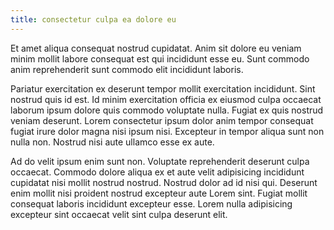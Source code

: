 ```yaml
---
title: consectetur culpa ea dolore eu
---
```


Et amet aliqua consequat nostrud cupidatat. Anim sit dolore eu veniam minim mollit labore consequat est qui incididunt esse eu. Sunt commodo anim reprehenderit sunt commodo elit incididunt laboris.

Pariatur exercitation ex deserunt tempor mollit exercitation incididunt. Sint nostrud quis id est. Id minim exercitation officia ex eiusmod culpa occaecat laborum ipsum dolore quis commodo voluptate nulla. Fugiat ex quis nostrud veniam deserunt. Lorem consectetur ipsum dolor anim tempor consequat fugiat irure dolor magna nisi ipsum nisi. Excepteur in tempor aliqua sunt non nulla non. Nostrud nisi aute ullamco esse ex aute.

Ad do velit ipsum enim sunt non. Voluptate reprehenderit deserunt culpa occaecat. Commodo dolore aliqua ex et aute velit adipisicing incididunt cupidatat nisi mollit nostrud nostrud. Nostrud dolor ad id nisi qui. Deserunt enim mollit nisi proident nostrud excepteur aute Lorem sint. Fugiat mollit consequat laboris incididunt excepteur esse. Lorem nulla adipisicing excepteur sint occaecat velit sint culpa deserunt elit.